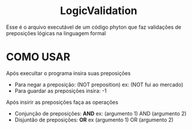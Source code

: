 <h1 align="center"> LogicValidation </h1>


Esse é o arquivo executável de um código phyton que faz validações  de preposições lógicas na linguagem formal

# COMO USAR
Após execultar o programa insira suas preposições
- Para negar  a preposição: (NOT preposition) ex: (NOT fui ao mercado)
- Para guardar as preposições insira: -1

Após insirir as preposições faça as operações
- Conjunção de preposições: **AND** ex: (argumento 1) AND (argumento 2)
- Disjuntão de preposições: **OR**  ex (argumento 1) OR (argumento 2)

